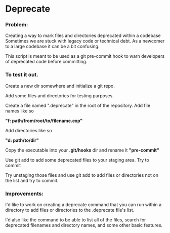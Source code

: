 # Deprecate

### Problem:
Creating a way to mark files and directories deprecated within a codebase
Sometimes we are stuck with legacy code or technical debt. As a newcomer to a large codebase it can be a bit confusing.

This script is meant to be used as a git pre-commit hook to warn developers of deprecated code before committing.

### To test it out.

Create a new dir somewhere and initialize a git repo.

Add some files and directories for testing purposes.

Create a file named ".deprecate" in the root of the repository.
Add file names like so 

**"f: path/from/root/to/filename.exp"**


Add directories like so 

**"d: path/to/dir"**

Copy the executable into your **.git/hooks** dir and rename it **"pre-commit"**

Use git add to add some deprecated files to your staging area.
Try to commit

Try unstaging those files and use git add to add files or directories not on the list and try to commit.

### Improvements: 
I'd like to work on creating a deprecate command that you can run within a directory to add files or directories to the .deprecate file's list.

I'd also like the command to be able to list all of the files, search for deprecated filenames and directory names, and some other basic features.
